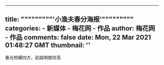
---
title: """""""""'小渔夫春分海报'"""""""""
categories: 
    - 新媒体
    - 梅花网 - 作品
author: 梅花网 - 作品
comments: false
date: Mon, 22 Mar 2021 01:48:27 GMT
thumbnail: ''
---

<div>   
<pre>春光照耀四方，前路明朗坦荡</pre>  
</div>
            